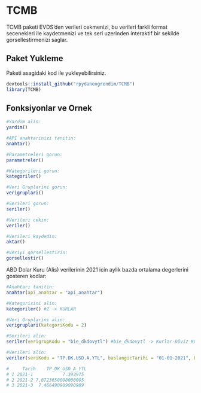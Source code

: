 
TCMB
====

TCMB paketi EVDS’den verileri cekmenizi, bu verileri farkli format
secenekleri ile kaydetmenizi ve tek seri uzerinden interaktif bir
sekilde gorsellestirmenizi saglar.

Paket Yukleme
-------------

Paketi asagidaki kod ile yukleyebilirsiniz.

``` r
devtools::install_github("rpydaneogrendim/TCMB")
library(TCMB)
```

Fonksiyonlar ve Ornek
---------------------

``` r
#Yardim alin:
yardim()

#API anahtarinizi tanitin:
anahtar()

#Parametreleri gorun:
parametreler()

#Kategorileri gorun:
kategoriler()

#Veri Gruplarini gorun:
verigruplari()

#Serileri gorun:
seriler()

#Verileri cekin:
veriler()

#Verileri kaydedin:
aktar()

#Veriyi gorsellestirin:
gorsellestir()
```

ABD Dolar Kuru (Alis) verilerinin 2021 icin aylik bazda ortalama
degerlerini gosteren kodlar:

``` r
#Anahtari tanitin:
anahtar(api_anahtar = "api_anahtar")

#Kategorisini alin:
kategoriler() #2 -> KURLAR

#Veri Gruplarini alin:
verigruplari(kategoriKodu = 2)

#Serileri alin:
seriler(verigrupKodu = "bie_dkdovytl") #bie_dkdovytl -> Kurlar-Döviz Kurları

#Verileri alin:
veriler(seriKodu = "TP.DK.USD.A.YTL", baslangicTarihi = "01-01-2021", bitisTarihi = "15-03-2021", gozlemParametresi = "avg", formulParametresi = 0, sayisalFrekans = 5)

#     Tarih    TP_DK_USD_A_YTL
# 1 2021-1           7.393975
# 2 2021-2 7.0723650000000005
# 3 2021-3  7.466490909090909
```
